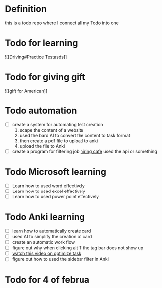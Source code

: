 # Definition  
this is a todo  repo where I connect all my Todo into one 


# Todo for learning 
![[Driving#Practice Testasds]]



# Todo for giving gift 
![[gift for American]]
# Todo automation 
- [ ] create a system  for  automating test creation 
	1. scape the content of a website 
	2. used the bard AI to convert the content to task format 
	3. then create a pdf file to upload to anki 
	4. upload the file to Anki 
- [ ] create a program for filtering job [hiring cafe](https://hiring.cafe/?searchState=%7B%22searchQuery%22%3A%22firmware%22%2C%22seniorityLevel%22%3A%5B%22No+Prior+Experience+Required%22%2C%22Entry+Level%22%5D%7D) used the api or something  

# Todo Microsoft learning 
- [ ] Learn how to used word effectively 
- [ ] Learn  how to used  excel effectively 
- [ ] Learn how to used  power point effectively  

# Todo  Anki  learning 
- [ ] learn  how to automatically create card 
- [ ] used AI to simplify the creation  of card  
- [ ] create an automatic work flow  
- [ ] figure out why when clicking alt T the tag bar does not  show up 
- [ ] [watch this video on optimize task](https://www.youtube.com/watch?v=NHpl-j9pULU) 
- [ ] figure out how to used the sidebar filter in Anki 

# Todo for 4 of februa
